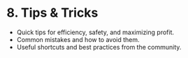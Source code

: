 # 8. Tips & Tricks

- Quick tips for efficiency, safety, and maximizing profit.
- Common mistakes and how to avoid them.
- Useful shortcuts and best practices from the community.
